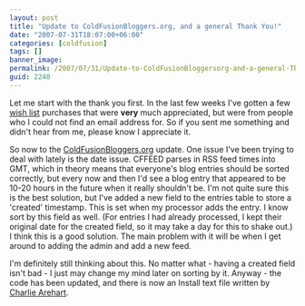 ```yaml
---
layout: post
title: "Update to ColdFusionBloggers.org, and a general Thank You!"
date: "2007-07-31T18:07:00+06:00"
categories: [coldfusion]
tags: []
banner_image: 
permalink: /2007/07/31/Update-to-ColdFusionBloggersorg-and-a-general-Thank-You
guid: 2240
---
```


Let me start with the thank you first. In the last few weeks I've gotten a few <a href="http://www.amazon.com/gp/registry/wishlist/ref=yourlists_pop_1/002-1385569-4322431">wish list</a> purchases that were <b>very</b> much appreciated, but were from people who I could not find an email address for. So if you sent me something and didn't hear from me, please know I appreciate it. 

So now to the <a href="http://www.coldfusionbloggers.org">ColdFusionBloggers.org</a> update. One issue I've been trying to deal with lately is the date issue. CFFEED parses in RSS feed times into GMT, which in theory means that everyone's blog entries should be sorted correctly, but every now and then I'd see a blog entry that appeared to be 10-20 hours in the future when it really shouldn't be. I'm not quite sure this is the best solution, but I've added a new field to the entries table to store a 'created' timestamp. This is set when my processor adds the entry. I know sort by this field as well. (For entries I had already processed, I kept their original date for the created field, so it may take a day for this to shake out.) I think this is a good solution. The main problem with it will be when I get around to adding the admin and add a new feed. 

I'm definitely still thinking about this. No matter what - having a created field isn't bad - I just may change my mind later on sorting by it. Anyway - the code has been updated, and there is now an Install text file written by <a href="http://carehart.org/">Charlie Arehart</a>.